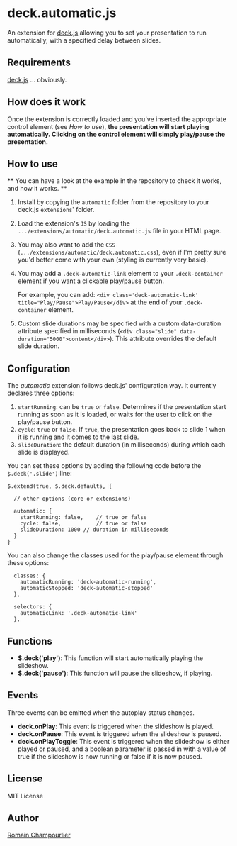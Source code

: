 # deck.automatic.js

An extension for [deck.js][] allowing you to set your presentation to run automatically, with a specified delay between slides.

## Requirements

[deck.js][] ... obviously.

## How does it work

Once the extension is correctly loaded and you've inserted the appropriate control element (see _How to use_), **the presentation will start playing automatically. Clicking on the control element will simply play/pause the presentation.**

## How to use ##

** You can have a look at the example in the repository to check it works, and how it works. **

1. Install by copying the `automatic` folder from the repository to your deck.js `extensions`' folder.

2. Load the extension's `JS` by loading the `.../extensions/automatic/deck.automatic.js` file in your HTML page.

3. You may also want to add the `CSS` (`.../extensions/automatic/deck.automatic.css`), even if I'm pretty sure you'd better come with your own (styling is currently very basic).

4. You may add a `.deck-automatic-link` element to your `.deck-container` element if you want a clickable play/pause button.

	For example, you can add: `<div class='deck-automatic-link' title="Play/Pause">Play/Pause</div>` at the end of your `.deck-container` element.

5. Custom slide durations may be specified with a custom data-duration
  attribute specified in milliseconds
  (`<div class="slide" data-duration="5000">content</div>`). This attribute
  overrides the default slide duration.
	
## Configuration

The _automatic_ extension follows deck.js' configuration way. It currently declares three options:

1. `startRunning`: can be `true` or `false`. Determines if the presentation start running as soon as it is loaded, or waits for the user to click on the play/pause button.
2. `cycle`: `true` or `false`. If `true`, the presentation goes back to slide 1 when it is running and it comes to the last slide.
3. `slideDuration`: the default duration (in milliseconds) during which each slide is displayed.

You can set these options by adding the following code before the `$.deck('.slide')` line:

```
$.extend(true, $.deck.defaults, {

  // other options (core or extensions)

  automatic: {
  	startRunning: false, 	// true or false
  	cycle: false,			// true or false
  	slideDuration: 1000	// duration in milliseconds
  }
}
```

You can also change the classes used for the play/pause element through these options:

```
  classes: {
	automaticRunning: 'deck-automatic-running',
	automaticStopped: 'deck-automatic-stopped'
  },
		
  selectors: {
	automaticLink: '.deck-automatic-link'
  },
```

## Functions

* **$.deck('play')**: This function will start automatically playing the 
  slideshow.
* **$.deck('pause')**: This function will pause the slideshow, if playing.

## Events

Three events can be emitted when the autoplay status changes.

* **deck.onPlay**: This event is triggered when the slideshow is played.
* **deck.onPause**: This event is triggered when the slideshow is paused.
* **deck.onPlayToggle**: This event is triggered when the slideshow is either
  played or paused, and a boolean parameter is passed in with a value of true
  if the slideshow is now running or false if it is now paused.

## License

MIT License

## Author

[Romain Champourlier](romain@softr.li)

[deck.js]: https://github.com/imakewebthings/deck.js
